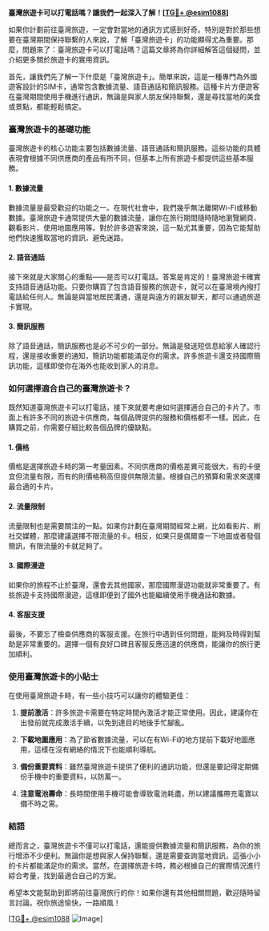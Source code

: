 **臺灣旅遊卡可以打電話嗎？讓我們一起深入了解！[[TG💪+ @esim1088](https://t.me/s/esim1088)]**

如果你計劃前往臺灣旅遊，一定會對當地的通訊方式感到好奇。特別是對於那些想要在臺灣期間保持聯繫的人來說，了解「臺灣旅遊卡」的功能顯得尤為重要。那麼，問題來了：臺灣旅遊卡可以打電話嗎？這篇文章將為你詳細解答這個疑問，並介紹更多關於旅遊卡的實用資訊。

首先，讓我們先了解一下什麼是「臺灣旅遊卡」。簡單來說，這是一種專門為外國遊客設計的SIM卡，通常包含數據流量、語音通話和簡訊服務。這種卡片方便遊客在臺灣期間使用手機進行通訊，無論是與家人朋友保持聯繫，還是尋找當地的美食或景點，都能輕鬆搞定。

### **臺灣旅遊卡的基礎功能**

臺灣旅遊卡的核心功能主要包括數據流量、語音通話和簡訊服務。這些功能的具體表現會根據不同供應商的產品有所不同，但基本上所有旅遊卡都提供這些基本服務。

#### **1. 數據流量**
數據流量是最受歡迎的功能之一。在現代社會中，我們幾乎無法離開Wi-Fi或移動數據。臺灣旅遊卡通常提供大量的數據流量，讓你在旅行期間隨時隨地瀏覽網頁、觀看影片、使用地圖應用等。對於許多遊客來說，這一點尤其重要，因為它能幫助他們快速獲取當地的資訊，避免迷路。

#### **2. 語音通話**
接下來就是大家關心的重點——是否可以打電話。答案是肯定的！臺灣旅遊卡確實支持語音通話功能。只要你購買了包含語音服務的旅遊卡，就可以在臺灣境內撥打電話給任何人。無論是與當地居民溝通，還是與遠方的親友聊天，都可以通過旅遊卡實現。

#### **3. 簡訊服務**
除了語音通話，簡訊服務也是必不可少的一部分。無論是發送短信息給家人確認行程，還是接收重要的通知，簡訊功能都能滿足你的需求。許多旅遊卡還支持國際簡訊功能，這樣即使你在海外也能收到家人的消息。

### **如何選擇適合自己的臺灣旅遊卡？**

既然知道臺灣旅遊卡可以打電話，接下來就要考慮如何選擇適合自己的卡片了。市面上有許多不同的旅遊卡供應商，每個品牌提供的服務和價格都不一樣。因此，在購買之前，你需要仔細比較各個品牌的優缺點。

#### **1. 價格**
價格是選擇旅遊卡時的第一考量因素。不同供應商的價格差異可能很大，有的卡便宜但流量有限，而有的則價格稍高但提供無限流量。根據自己的預算和需求來選擇最合適的卡片。

#### **2. 流量限制**
流量限制也是需要關注的一點。如果你計劃在臺灣期間經常上網，比如看影片、刷社交媒體，那麼建議選擇不限流量的卡。相反，如果只是偶爾查一下地圖或者發個簡訊，有限流量的卡就足夠了。

#### **3. 國際漫遊**
如果你的旅程不止於臺灣，還會去其他國家，那麼國際漫遊功能就非常重要了。有些旅遊卡支持國際漫遊，這樣即便到了國外也能繼續使用手機通話和數據。

#### **4. 客服支援**
最後，不要忘了檢查供應商的客服支援。在旅行中遇到任何問題，能夠及時得到幫助是非常重要的。選擇一個有良好口碑且客服反應迅速的供應商，能讓你的旅行更加順利。

### **使用臺灣旅遊卡的小貼士**

在使用臺灣旅遊卡時，有一些小技巧可以讓你的體驗更佳：

1. **提前激活**：許多旅遊卡需要在特定時間內激活才能正常使用。因此，建議你在出發前就完成激活手續，以免到達目的地後手忙腳亂。
   
2. **下載地圖應用**：為了節省數據流量，可以在有Wi-Fi的地方提前下載好地圖應用，這樣在沒有網絡的情況下也能順利導航。

3. **備份重要資料**：雖然臺灣旅遊卡提供了便利的通訊功能，但還是要記得定期備份手機中的重要資料，以防萬一。

4. **注意電池壽命**：長時間使用手機可能會導致電池耗盡，所以建議攜帶充電寶以備不時之需。

### **結語**

總而言之，臺灣旅遊卡不僅可以打電話，還能提供數據流量和簡訊服務，為你的旅行增添不少便利。無論你是想與家人保持聯繫，還是需要查詢當地資訊，這張小小的卡片都能滿足你的需求。當然，在選擇旅遊卡時，務必根據自己的實際情況進行綜合考量，找到最適合自己的方案。

希望本文能幫助到即將前往臺灣旅行的你！如果你還有其他相關問題，歡迎隨時留言討論。祝你旅途愉快，一路順風！

[[TG💪+ @esim1088](https://t.me/s/esim1088) ![Image](https://i.postimg.cc/4NQfJmqS/Snipaste-2025-05-13-00-14-12.png)]